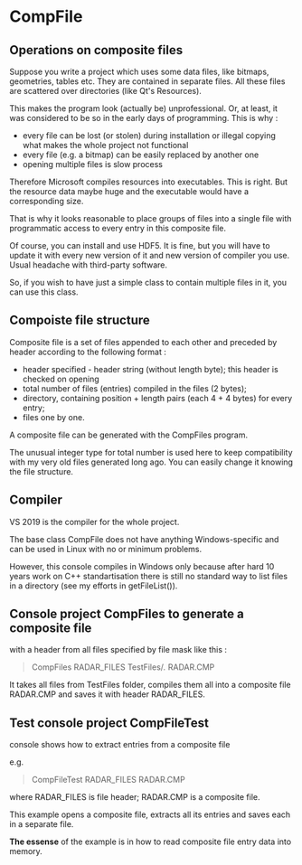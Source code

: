 # CompFile

  Operations on composite files
  -----------------------------

  Suppose you write a project which uses some data files, like bitmaps, 
geometries, tables etc. They are contained in separate files. All these files
are scattered over directories (like Qt's Resources).

  This makes the program look (actually be) unprofessional. Or, at least, it was 
considered to be so in the early days of programming. This is why :
  - every file can be lost (or stolen) during installation or illegal copying 
what makes the whole project not functional
  - every file (e.g. a bitmap) can be easily replaced by another one
  - opening multiple files is slow process

  Therefore Microsoft compiles resources into executables. This is right. But 
the resource data maybe huge and the executable would have a corresponding size.

  That is why it looks reasonable to place groups of files into a single file with
programmatic access to every entry in this composite file.

  Of course, you can install and use HDF5. It is fine, but you will have
to update it with every new version of it and new version of compiler you use.
Usual headache with third-party software.

  So, if you wish to have just a simple class to contain multiple files in it, 
you can use this class.

  Compoiste file structure
  ------------------------
  
  Composite file is a set of files appended to each other and preceded
by header according to the following format :

  - header specified - header string (without length byte); this header is 
checked on opening
  - total number of files (entries) compiled in the files (2 bytes);
  - directory, containing position + length pairs (each 4 + 4 bytes) for every entry;
  - files one by one.

  A composite file can be generated with the CompFiles program.

  The unusual integer type for total number is used here to keep compatibility 
with my very old files generated long ago. You can easily change it knowing the
file structure.

  Compiler
  --------
  VS 2019 is the compiler for the whole project.

  The base class CompFile does not have anything Windows-specific and can be
used in Linux with no or minimum problems. 

  However, this console compiles in Windows only because after hard 10 years work 
on C++ standartisation there is still no standard way to list files in a 
directory (see my efforts in getFileList()).

  Console project CompFiles to generate a composite file
  ------------------------------------------------------
with a header from all files specified by file mask like this :

>CompFiles RADAR_FILES TestFiles/*.* RADAR.CMP

  It takes all files from TestFiles folder, compiles them all into a
composite file RADAR.CMP and saves it with header RADAR_FILES.

  Test console project CompFileTest
  ---------------------------------

console shows how to extract entries from a composite file

e.g.
  > CompFileTest RADAR_FILES RADAR.CMP

where RADAR_FILES is file header; RADAR.CMP is a composite file.

  This example opens a composite file, extracts all its entries and saves 
each in a separate file.

  <B>The essense</B> of the example is in how to read composite file 
entry data into memory.
